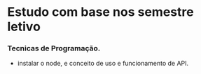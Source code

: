 # Estudo com base nos semestre letivo

### Tecnicas de Programação.
- instalar o node, e conceito de uso e funcionamento de API.